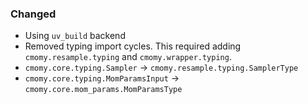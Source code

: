 <!-- markdownlint-disable MD041 -->
<!--
A new scriv changelog fragment.

Uncomment the section that is right (remove the HTML comment wrapper).
-->

<!--
### Removed

- A bullet item for the Removed category.

-->
<!--
### Added

- A bullet item for the Added category.

-->

### Changed

- Using `uv_build` backend
- Removed typing import cycles. This required adding `cmomy.resample.typing` and
  `cmomy.wrapper.typing`.
- `cmomy.core.typing.Sampler` -> `cmomy.resample.typing.SamplerType`
- `cmomy.core.typing.MomParamsInput` -> `cmomy.core.mom_params.MomParamsType`

<!--
### Deprecated

- A bullet item for the Deprecated category.

-->
<!--
### Fixed

- A bullet item for the Fixed category.

-->
<!--
### Security

- A bullet item for the Security category.

-->
